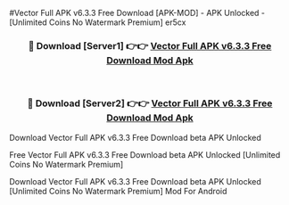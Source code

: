 #Vector Full APK v6.3.3 Free Download [APK-MOD] - APK Unlocked - [Unlimited Coins No Watermark Premium] er5cx



<div align="center">

<h3>🔴 Download [Server1] 👉👉 <a href="https://momento.my/?title=Vector_Full_APK_v6.3.3_Free_Download">Vector Full APK v6.3.3 Free Download Mod Apk</a></h3><br>

<h3>🔴 Download [Server2] 👉👉 <a href="https://momento.my/?title=Vector_Full_APK_v6.3.3_Free_Download">Vector Full APK v6.3.3 Free Download Mod Apk</a></h3>
</div>



Download Vector Full APK v6.3.3 Free Download beta APK Unlocked

Free Vector Full APK v6.3.3 Free Download beta APK Unlocked [Unlimited Coins No Watermark Premium]

Download Vector Full APK v6.3.3 Free Download beta APK Unlocked [Unlimited Coins No Watermark Premium] Mod For Android
